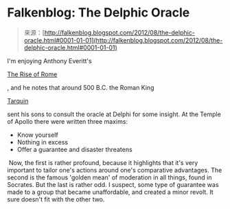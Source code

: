 <!--yml
category: 未分类
date: 2024-05-12 20:23:25
-->

# Falkenblog: The Delphic Oracle

> 来源：[http://falkenblog.blogspot.com/2012/08/the-delphic-oracle.html#0001-01-01](http://falkenblog.blogspot.com/2012/08/the-delphic-oracle.html#0001-01-01)

I'm enjoying Anthony Everitt's

[The Rise of Rome](http://www.amazon.com/Rise-Rome-Making-Worlds-Greatest/dp/1400066638/ref=sr_1_1?s=books&ie=UTF8&qid=1346033223&sr=1-1)

, and he notes that around 500 B.C. the Roman King

[Tarquin](http://en.wikipedia.org/wiki/Lucius_Tarquinius_Superbus)

sent his sons to consult the oracle at Delphi for some insight. At the Temple of Apollo there were written three maxims:

*   Know yourself 
*   Nothing in excess 
*   Offer a guarantee and disaster threatens 

 Now, the first is rather profound, because it highlights that it's very important to tailor one's actions around one's comparative advantages. The second is the famous 'golden mean' of moderation in all things, found in Socrates. But the last is rather odd. I suspect, some type of guarantee was made to a group that became unaffordable, and created a minor revolt. It sure doesn't fit with the other two.